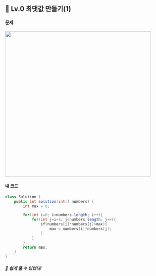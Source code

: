 ## 📍 Lv.0 최댓값 만들기(1) <br>

#### 문제 <br>
<img src="https://github.com/yejinsohn/TIL/assets/104317217/2c45c410-2ba2-4e22-81ed-0c300e01070f" width="470" height="470"/>

#### 내 코드 <br>

```Java
class Solution {
    public int solution(int[] numbers) {
        int max = 0;

        for(int i=0; i<numbers.length; i++){
            for(int j=i+1; j<numbers.length; j++){
                if(numbers[i]*numbers[j]>max){
                    max = numbers[i]*numbers[j];
                }
            }
        }
        return max;
    }
}
```

##### 🌿 쉽게 풀 수 있었다!
